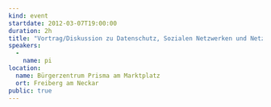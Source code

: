 ```yaml
---
kind: event
startdate: 2012-03-07T19:00:00
duration: 2h
title: "Vortrag/Diskussion zu Datenschutz, Sozialen Netzwerken und Netzpolitik"
speakers:
  -
    name: pi
location:
  name: Bürgerzentrum Prisma am Marktplatz
  ort: Freiberg am Neckar
public: true
---
```


